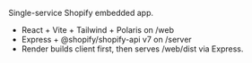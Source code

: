 Single-service Shopify embedded app.
- React + Vite + Tailwind + Polaris on /web
- Express + @shopify/shopify-api v7 on /server
- Render builds client first, then serves /web/dist via Express.
